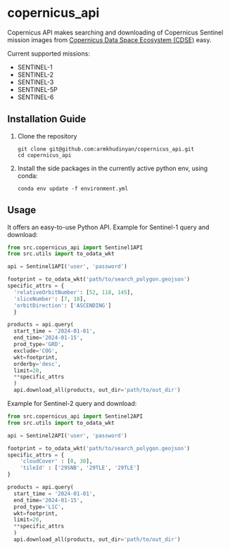 # copernicus_api
Copernicus API makes searching and downloading of Copernicus Sentinel mission images from
[Copernicus Data Space Ecosystem (CDSE)](https://dataspace.copernicus.eu/) easy.

Current supported missions:
  - SENTINEL-1
  - SENTINEL-2
  - SENTINEL-3
  - SENTINEL-5P
  - SENTINEL-6

## Installation Guide
1. Clone the repository

    ```
    git clone git@github.com:armkhudinyan/copernicus_api.git
    cd copernicus_api
    ```

2. Install the side packages in the currently active python env, using conda:

    ```
    conda env update -f environment.yml
    ```

## Usage

It offers an easy-to-use Python API.
Example for Sentinel-1 query and download:

```python
from src.copernicus_api import Sentinel1API
from src.utils import to_odata_wkt

api = Sentinel1API('user', 'password')

footprint = to_odata_wkt('path/to/search_polygon.geojson')
specific_attrs = {
  'relativeOrbitNumber': [52, 118, 145],
  'sliceNumber': [7, 18],
  'orbitDirection': ['ASCENDING']
  }

products = api.query(
  start_time = '2024-01-01',
  end_time='2024-01-15',
  prod_type='GRD',
  exclude='COG',
  wkt=footprint,
  orderby='desc',
  limit=20,
  **specific_attrs
  )
  api.download_all(products, out_dir='path/to/out_dir')
  ```

Example for Sentinel-2 query and download:

```python
from src.copernicus_api import Sentinel2API
from src.utils import to_odata_wkt

api = Sentinel2API('user', 'password')

footprint = to_odata_wkt('path/to/search_polygon.geojson')
specific_attrs = {
    'cloudCover' : [0, 30],
    'tileId' : ['29SNB', '29TLE', '29TLE']
}

products = api.query(
  start_time = '2024-01-01',
  end_time='2024-01-15',
  prod_type='L1C',
  wkt=footprint,
  limit=20,
  **specific_attrs
  )
  api.download_all(products, out_dir='path/to/out_dir')
  ```